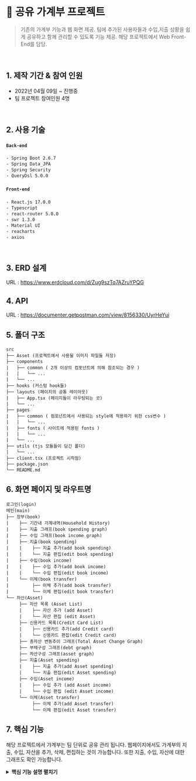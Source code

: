 # :pushpin: 공유 가계부 프로젝트
> 기존의 가계부 기능과 웹 화면 제공.
> 팀에 추가된 사용자들과 수입,지출 상황을 쉽게 공유하고 함께 관리할 수 있도록 기능 제공.
> 해당 프로젝트에서 Web Front-End를 담당.
</br>

## 1. 제작 기간 & 참여 인원
- 2022년 04월 09일 ~ 진행중
- 팀 프로젝트 참여인원 4명

</br>

## 2. 사용 기술
#### `Back-end`
    - Spring Boot 2.6.7
    - Spring Data_JPA
    - Spring Security
    - QueryDsl 5.0.0

#### `Front-end`
    - React.js 17.0.0
    - Typescript
    - react-router 5.0.0
    - swr 1.3.0
    - Material UI
    - reacharts
    - axios

</br>

## 3. ERD 설계
URL : https://www.erdcloud.com/d/Zug9szTq7AZruYPQG

## 4. API
URL : https://documenter.getpostman.com/view/8156330/UyrHeYui

## 5. 폴더 구조
```text
src
├── Asset (프로젝트에서 사용될 이미지 파일들 저장)
├── components
|   ├── common ( 2개 이상의 컴포넌트에 의해 참조되는 경우 )
|   |   └── ...
|   └── ... 
├── hooks (커스텀 hook들)
├── layouts (페이지의 공통 레이아웃)
|   ├── App.tsx (페이지들이 라우팅되는 곳)
|   └── ...
├── pages
|   ├── common ( 컴포넌트에서 사용되는 style에 적용하기 위한 css변수 )
|   |   └── ...
|   ├── fonts ( 사이트에 적용된 fonts )
|   |   └── ...
|   └── ...
├── utils (tjs 모듈들이 담긴 폴더)
|   └── ...
├── client.tsx (프로젝트 시작점)
├── package.json
└── README.md
```

## 6. 화면 페이지 및 라우트명
```text
로그인(login)
메인(main)
├── 장부(book)
|    ├── 기간내 가계내역(Household History)
|    ├── 지출 그래프(book spending graph)
|    ├── 수입 그래프(book income graph)
|    ├── 지출(book spending)
|    |    ├── 지출 추가(add book spending)
|    |    └── 지출 편집(edit book spending)
|    ├── 수입(book income)
|    |    ├── 수입 추가(add book income)
|    |    └── 수입 편집(edit book income)
|    └── 이체(book transfer)
|         ├── 이체 추가(add book transfer)
|         └── 이체 편집(edit book transfer)
└── 자산(Asset)
     ├── 자산 목록 (Asset List)
     |    ├── 자산 추가 (add Asset)
     |    └── 자산 편집 (edit Asset)
     ├── 신용카드 목록(Credit Card List)
     |    ├── 신용카드 추가(add Credit card)
     |    └── 신용카드 편집(edit Credit card)
     ├── 총자산 변동추이 그래프(Total Asset Change Graph)
     ├── 부채구성 그래프(debt graph)
     ├── 자산구성 그래프(asset graph)
     ├── 지출(Asset spending)
     |    ├── 지출 추가(add Asset spending)    
     |    └── 지출 편집(edit Asset spending)
     ├── 수입(Asset income)
     |    ├── 수입 추가 (add Asset income)
     |    └── 수입 편집 (edit Asset income)
     └── 이체(Asset transfer)
          ├── 이체 추가(add Asset transfer)
          └── 이체 편집(edit Asset transfer)
```


## 7. 핵심 기능
해당 프로젝트에서 가계부는 팀 단위로 공유 관리 됩니다.
웹페이지에서도 가계부의 지출, 수입, 자산을 추가, 삭제, 편집하는 것이 가능합니다.
또한 지출, 수입, 자산에 대한 그래프도 확인 가능합니다.

<details>
<summary><b>핵심 기능 설명 펼치기</b></summary>
<div markdown="1">

## 7.1. 소셜 로그인 지원
카카오, 구글, 애플 소셜 로그인을 지원 해줍니다.
![로그인 화면](/00%20%EA%B4%80%EB%A0%A8%20%EC%9D%B4%EB%AF%B8%EC%A7%80/%EB%A1%9C%EA%B7%B8%EC%9D%B8%20%ED%99%94%EB%A9%B4.png)

- **로그인 버튼을 <a>를 활용하여 구현** :pushpin: [코드확인](https://github.com/coa2769/RBV-Web/blob/main/pages/Login/index.tsx)
    - 카카오or구글or애플로 Redirect할 때 REST API로 호출하면 CORS 에러발생 하므로 <a>를 활용하여 구현했습니다.
    

### 7.2. 가계부 공유 기능
사용자는 언제나 하나 이상의 팀에 소속되어 있고 팀은 1명 이상의 인원을 보유하도록 DB를 설계하였습니다. 
![team user](/00%20%EA%B4%80%EB%A0%A8%20%EC%9D%B4%EB%AF%B8%EC%A7%80/team%2Cuser%20ERD.png)

웹페이에서도 선택한 Team의 가계부를 출력하도록 되어 있습니다.

### 7.2. 웹 페이지 지원
앱에서 입력된 내용은 서버의 DB에 저장되므로 웹 페이지에서도 가계부의 내용을 확인, 편집 가능합니다.

![메인 화면](/00%20%EA%B4%80%EB%A0%A8%20%EC%9D%B4%EB%AF%B8%EC%A7%80/%EB%A9%94%EC%9D%B8%20%ED%99%94%EB%A9%B4.png)

-**그래프 출력** 
    - Rechars 라이브러리를 사용하여 그래프를 출력합니다.


</div>
</details>

</br>
